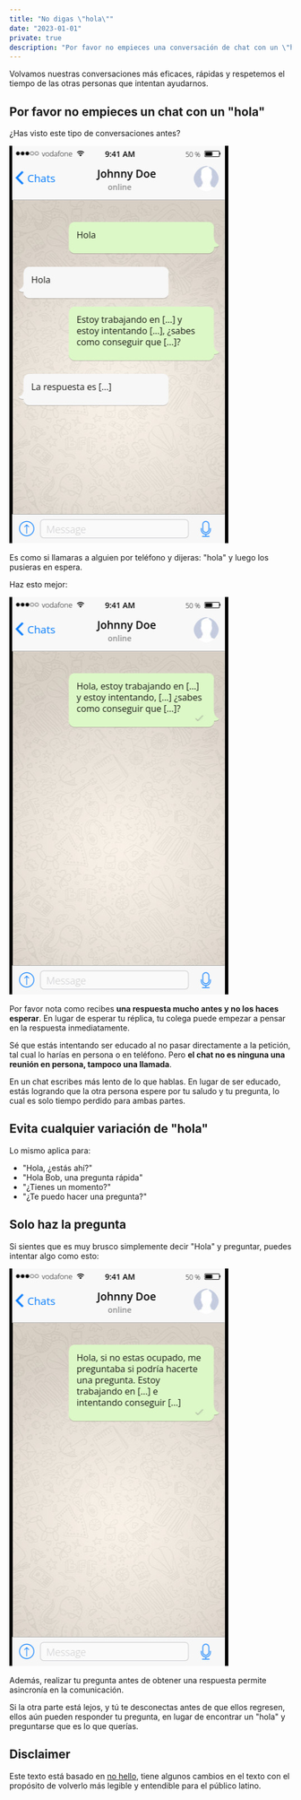 ```yaml
---
title: "No digas \"hola\""
date: "2023-01-01"
private: true
description: "Por favor no empieces una conversación de chat con un \"hola\". Volvamos nuestras conversaciones más eficaces, rápidas y respetemos el tiempo de las otras personas que intentan ayudarnos."
---
```


Volvamos nuestras conversaciones más eficaces, rápidas y respetemos el tiempo de las otras personas que intentan ayudarnos.

## Por favor no empieces un chat con un "hola"

¿Has visto este tipo de conversaciones antes?

![](../img/../no-digas-hola/img/no-digas-hola-1.jpg "No empieces tus conversaciones con solo un 'Hola'")

Es como si llamaras a alguien por teléfono y dijeras: "hola" y luego los pusieras en espera.

Haz esto mejor:

![](../img/../no-digas-hola/img/no-digas-hola-2.jpg)

Por favor nota como recibes **una respuesta mucho antes y no los haces esperar**. En lugar de esperar tu réplica, tu colega puede empezar a pensar en la respuesta inmediatamente.

Sé que estás intentando ser educado al no pasar directamente a la petición, tal cual lo harías en persona o en teléfono. Pero **el chat no es ninguna una reunión en persona, tampoco una llamada**. 

En un chat escribes más lento de lo que hablas. En lugar de ser educado, estás logrando que la otra persona espere por tu saludo y tu pregunta, lo cual es solo tiempo perdido para ambas partes.

## Evita cualquier variación de "hola"

Lo mismo aplica para:
* "Hola, ¿estás ahí?" 
* "Hola Bob, una pregunta rápida" 
* "¿Tienes un momento?"
* "¿Te puedo hacer una pregunta?"
 
## Solo haz la pregunta

Si sientes que es muy brusco simplemente decir "Hola" y preguntar, puedes intentar algo como esto:

![](../img/../no-digas-hola/img/no-digas-hola-3.jpg "Puedes realizar una pregunta y ser educado al mismo tiempo")

Además, realizar tu pregunta antes de obtener una respuesta permite asincronía en la comunicación. 

Si la otra parte está lejos, y tú te desconectas antes de que ellos regresen, ellos aún pueden responder tu pregunta, en lugar de encontrar un "hola" y preguntarse que es lo que querías.

## Disclaimer

Este texto está basado en [no hello](https://nohello.com), tiene algunos cambios en el texto con el propósito de volverlo más legible y entendible para el público latino.

